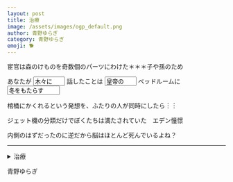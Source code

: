 ```yaml
---
layout: post
title: 治療
image: /assets/images/ogp_default.png
author: 青野ゆらぎ
category: 青野ゆらぎ
emoji: 🐕
---
```


<div class="tanka-area"><div class="tanka">
<p>宦官は森のけものを奇数個のパーツにわけた＊＊＊子や孫のため</p>

<p>あなたが <input type="text" value="木々に" id="kigini" name="kigini" size="6" readonly /> 話したことは <input type="text" value="皇帝の" id="kouteino" name="kouteino" size="6" readonly /> ベッドルームに <input type="text" value="冬をもたらす" id="fuyuwomotarasu" name="fuyuwomotarasu" size="12" readonly /></p>

<p>棺桶にかくれるという発想を、ふたりの人が同時にしたら︙︙</p>

<p>ジェット機の分類だけでぼくたちは満たされていた　エデン憧憬</p>

<p>内側のはずだったのに逆だから脳はほとんど死んでいるよね？</p>

</div></div>

---

<details><summary>治療</summary>
宦官は森のけものを奇数個のパーツにわけた＊＊＊子や孫のため<br/>
あなたが（誰に？ ）話したことは光学の論文になる　朝の多雨林<br/>
棺桶にかくれるという発想を、ふたりの人が同時にしたら……<br/>
ジェット機の分類だけでぼくたちは満たされていた　エデン憧憬<br/>
内側のはずだったのに逆だから脳はほとんど死んでいるよね？<br/>
<br/>

</details>

青野ゆらぎ
